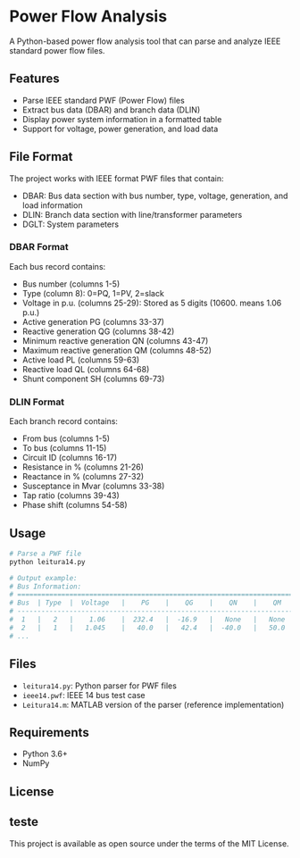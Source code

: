 # Power Flow Analysis

A Python-based power flow analysis tool that can parse and analyze IEEE standard power flow files.

## Features

- Parse IEEE standard PWF (Power Flow) files
- Extract bus data (DBAR) and branch data (DLIN)
- Display power system information in a formatted table
- Support for voltage, power generation, and load data

## File Format

The project works with IEEE format PWF files that contain:

- DBAR: Bus data section with bus number, type, voltage, generation, and load information
- DLIN: Branch data section with line/transformer parameters
- DGLT: System parameters

### DBAR Format

Each bus record contains:

- Bus number (columns 1-5)
- Type (column 8): 0=PQ, 1=PV, 2=slack
- Voltage in p.u. (columns 25-29): Stored as 5 digits (10600. means 1.06 p.u.)
- Active generation PG (columns 33-37)
- Reactive generation QG (columns 38-42)
- Minimum reactive generation QN (columns 43-47)
- Maximum reactive generation QM (columns 48-52)
- Active load PL (columns 59-63)
- Reactive load QL (columns 64-68)
- Shunt component SH (columns 69-73)

### DLIN Format

Each branch record contains:

- From bus (columns 1-5)
- To bus (columns 11-15)
- Circuit ID (columns 16-17)
- Resistance in % (columns 21-26)
- Reactance in % (columns 27-32)
- Susceptance in Mvar (columns 33-38)
- Tap ratio (columns 39-43)
- Phase shift (columns 54-58)

## Usage

```python
# Parse a PWF file
python leitura14.py

# Output example:
# Bus Information:
# ====================================================================================================
# Bus  | Type  |  Voltage   |    PG    |    QG    |    QN    |    QM    |    PL    |    QL    |    SH
# ----------------------------------------------------------------------------------------------------
#  1   |   2   |    1.06    |  232.4   |  -16.9   |   None   |   None   |   None   |   None   |   None
#  2   |   1   |   1.045    |   40.0   |   42.4   |  -40.0   |   50.0   |   21.7   |   12.7   |   None
# ...
```

## Files

- `leitura14.py`: Python parser for PWF files
- `ieee14.pwf`: IEEE 14 bus test case
- `Leitura14.m`: MATLAB version of the parser (reference implementation)

## Requirements

- Python 3.6+
- NumPy

## License

## teste

This project is available as open source under the terms of the MIT License.
